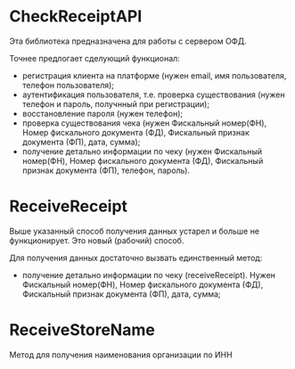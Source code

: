 # CheckReceiptAPI

Эта библиотека предназначена для работы с сервером ОФД.

Точнее предлогает сделующий функционал:
+ регистрация клиента на платформе (нужен email, имя пользователя, телефон пользователя);
+ аутентификация пользователя, т.е. проверка существования (нужен телефон и пароль, получнный при регистрации);
+ восстановление пароля (нужен телефон);
+ проверка существования чека (нужен Фискальный номер(ФН), Номер фискального документа (ФД), Фискальный признак документа (ФП), дата, сумма);
+ получение детально информации по чеку (нужен Фискальный номер(ФН), Номер фискального документа (ФД), Фискальный признак документа (ФП), телефон, пароль).

# ReceiveReceipt

Выше указанный способ получения данных устарел и больше не функционирует. Это новый (рабочий) способ.

Для получения данных достаточно вызвать единственный метод:
+ получение детально информации по чеку (receiveReceipt). Нужен Фискальный номер(ФН), Номер фискального документа (ФД), Фискальный признак документа (ФП), дата, сумма;

# ReceiveStoreName

Метод для получения наименования организации по ИНН
